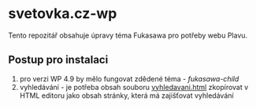 # svetovka.cz-wp

Tento repozitář obsahuje úpravy téma Fukasawa pro potřeby webu Plavu. 

## Postup pro instalaci
1. pro verzi WP 4.9 by mělo fungovat zdědené téma - *fukasawa-child*
2. vyhledávání - je potřeba obsah souboru [vyhledavani.html](vyhledavani.html) zkopírovat v HTML editoru jako obsah stránky, která má zajišťovat vyhledávání